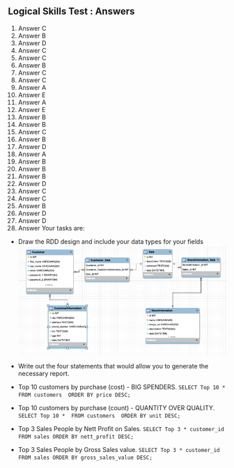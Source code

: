 ## Logical Skills Test : Answers
1. Answer C
2. Answer B 
3. Answer D
4. Answer C
5. Answer C
6. Answer B
7. Answer C
8. Answer C
9. Answer A
10. Answer E
11. Answer A
12. Answer E
13. Answer B
14. Answer B
15. Answer C
16. Answer B
17. Answer D
18. Answer A
19. Answer B
20. Answer B
21. Answer B
22. Answer D
23. Answer C
24. Answer C
25. Answer B
26. Answer D
27. Answer D
28. Answer 
Your tasks are:
- Draw the RDD design and include your data types for your fields
![DB_Schema_design](https://github.com/Mhlengi/CognitionAssessment/blob/master/Screenshot%202020-02-18%20at%2016.10.06.png)
- Write out the four statements that would allow you to generate the necessary report.
- Top 10 customers by purchase (cost) - BIG SPENDERS.
`SELECT Top 10 * 
FROM customers 
ORDER BY price DESC;`

- Top 10 customers by purchase (count) - QUANTITY OVER QUALITY.
`SELECT Top 10 * 
FROM customers 
ORDER BY unit DESC;`

- Top 3 Sales People by Nett Profit on Sales.
`SELECT Top 3 * customer_id
FROM sales
 ORDER BY nett_profit DESC;`

- Top 3 Sales People by Gross Sales value.
`SELECT Top 3 * customer_id
FROM sales
 ORDER BY gross_sales_value DESC;`
